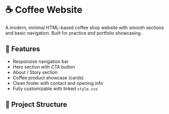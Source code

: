 # ☕ Coffee Website

A modern, minimal HTML-based coffee shop website with smooth sections and basic navigation. Built for practice and portfolio showcasing.

## 🚀 Features

- Responsive navigation bar
- Hero section with CTA button
- About / Story section
- Coffee product showcase (cards)
- Clean footer with contact and opening info
- Fully customizable with linked `style.css`

## 📁 Project Structure

